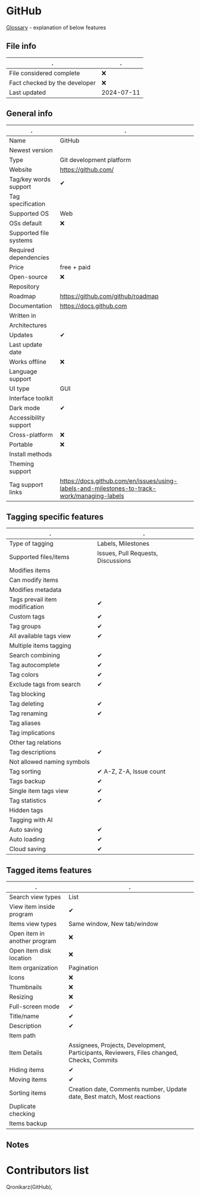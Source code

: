 # GitHub
[Glossary](glossary.md) - explanation of below features

## File info
. | . |
---|---
File considered complete | ❌
Fact checked by the developer | ❌
Last updated | 2024-07-11

## General info
. | . |
---|---
Name | GitHub
Newest version | 
Type | Git development platform
Website | https://github.com/
Tag/key words support | ✔
Tag specification | 
Supported OS | Web
OSs default | ❌
Supported file systems | 
Required dependencies | 
Price | free + paid
Open-source | ❌
Repository | 
Roadmap | https://github.com/github/roadmap
Documentation | https://docs.github.com
Written in | 
Architectures | 
Updates | ✔
Last update date | 
Works offline | ❌
Language support | 
UI type | GUI
Interface toolkit | 
Dark mode | ✔
Accessibility support | 
Cross-platform | ❌
Portable | ❌
Install methods | 
Theming support | 
Tag support links | https://docs.github.com/en/issues/using-labels-and-milestones-to-track-work/managing-labels

## Tagging specific features
. | . |
---|---
Type of tagging | Labels, Milestones
Supported files/items | Issues, Pull Requests, Discussions
Modifies items | 
Can modify items | 
Modifies metadata | 
Tags prevail item modification | ✔
Custom tags | ✔
Tag groups | ✔
All available tags view | ✔
Multiple items tagging | 
Search combining | ✔
Tag autocomplete | ✔
Tag colors | ✔
Exclude tags from search | ✔
Tag blocking | 
Tag deleting | ✔
Tag renaming | ✔
Tag aliases | 
Tag implications | 
Other tag relations | 
Tag descriptions | ✔
Not allowed naming symbols | 
Tag sorting | ✔ A-Z, Z-A, Issue count
Tags backup | ✔
Single item tags view | ✔
Tag statistics | ✔
Hidden tags | 
Tagging with AI | 
Auto saving | ✔
Auto loading | ✔
Cloud saving | ✔

## Tagged items features
. | . |
---|---
Search view types | List
View item inside program | ✔
Items view types | Same window, New tab/window
Open item in another program | ❌
Open item disk location | ❌
Item organization | Pagination
Icons | ❌
Thumbnails | ❌
Resizing | ❌
Full-screen mode | ✔
Title/name | ✔
Description | ✔
Item path | 
Item Details | Assignees, Projects, Development, Participants, Reviewers, Files changed, Checks, Commits
Hiding items | ✔
Moving items | ✔
Sorting items | Creation date, Comments number, Update date, Best match, Most reactions
Duplicate checking | 
Items backup | 

## Notes


# Contributors list
Qronikarz(GitHub), 
